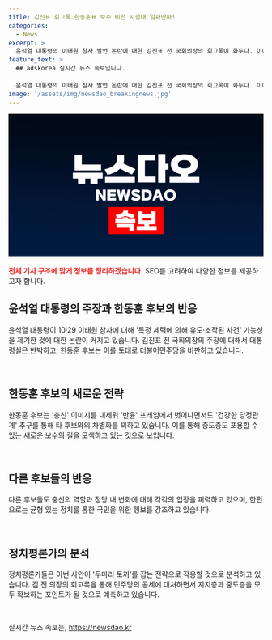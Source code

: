 ```yaml
---
title: 김진표 회고록…한동훈표 보수 비전 시험대 일파만파!
categories:
  - News
excerpt: >
  윤석열 대통령의 이태원 참사 발언 논란에 대한 김진표 전 국회의장의 회고록이 화두다. 이에 대통령실은 주장을 반박하고, 한동훈 후보는 대통령실의 입장을 지지하며 민주당을 비판했다. 다수의 후보들은 중도층을 포용하며 충신 이미지를 내세우고 있다. 정치평론가는 이를 두마리 토끼를 잡는 전략이라고 분석했다. 현재의 정치적 상황은 클릭하고 싶은 흥미진진한 이야기로 보인다.
feature_text: >
  ## adskorea 실시간 뉴스 속보입니다.

  윤석열 대통령의 이태원 참사 발언 논란에 대한 김진표 전 국회의장의 회고록이 화두다. 이에 대통령실은 주장을 반박하고, 한동훈 후보는 대통령실의 입장을 지지하며 민주당을 비판했다. 다수의 후보들은 중도층을 포용하며 충신 이미지를 내세우고 있다. 정치평론가는 이를 두마리 토끼를 잡는 전략이라고 분석했다. 현재의 정치적 상황은 클릭하고 싶은 흥미진진한 이야기로 보인다.
image: '/assets/img/newsdao_breakingnews.jpg'
---
```


<p><img src="/assets/img/newsdao_breakingnews.jpg" alt="adskorea 속보" /></p>

<p><b><span style="color: #ee2323;">전체 기사 구조에 맞게 정보를 정리하겠습니다.</span></b>
SEO를 고려하여 다양한 정보를 제공하고자 합니다. </p>

<h2>윤석열 대통령의 주장과 한동훈 후보의 반응</h2>

<p>윤석열 대통령이 10·29 이태원 참사에 대해 '특정 세력에 의해 유도·조작된 사건' 가능성을 제기한 것에 대한 논란이 커지고 있습니다. 김진표 전 국회의장의 주장에 대해서 대통령실은 반박하고, 한동훈 후보는 이를 토대로 더불어민주당을 비판하고 있습니다.</p>

<p data-ke-size="size16">&nbsp;</p>

<h2>한동훈 후보의 새로운 전략</h2>

<p>한동훈 후보는 '충신' 이미지를 내세워 '반윤' 프레임에서 벗어나면서도 '건강한 당정관계' 추구를 통해 타 후보와의 차별화를 꾀하고 있습니다. 이를 통해 중도층도 포용할 수 있는 새로운 보수의 길을 모색하고 있는 것으로 보입니다.</p>

<p data-ke-size="size16">&nbsp;</p>

<h2>다른 후보들의 반응</h2>

<p>다른 후보들도 충신의 역할과 정당 내 변화에 대해 각각의 입장을 피력하고 있으며,  한편으로는 균형 있는 정치를 통한 국민을 위한 행보를 강조하고 있습니다. </p>

<p data-ke-size="size16">&nbsp;</p>

<h2>정치평론가의 분석</h2>

<p>정치평론가들은 이번 사안이 '두마리 토끼'를 잡는 전략으로 작용할 것으로 분석하고 있습니다. 김 전 의장의 회고록을 통해 민주당의 공세에 대처하면서 지지층과 중도층을 모두 확보하는 포인트가 될 것으로 예측하고 있습니다.</p>

<p data-ke-size="size16">&nbsp;</p>
실시간 뉴스 속보는, <a href="https://newsdao.kr" rel="dofollow">https://newsdao.kr</a>


